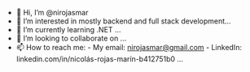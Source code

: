 - 👋 Hi, I’m @nirojasmar
- 👀 I’m interested in mostly backend and full stack development...
- 🌱 I’m currently learning .NET ...
- 💞️ I’m looking to collaborate on ...
- 📫 How to reach me:
      - My email: nirojasmar@gmail.com
      - LinkedIn: linkedin.com/in/nicolás-rojas-marín-b412751b0 ...

<!---
nirojasmar/nirojasmar is a ✨ special ✨ repository because its `README.md` (this file) appears on your GitHub profile.
You can click the Preview link to take a look at your changes.
--->
